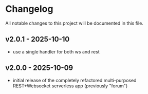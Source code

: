 # Changelog
All notable changes to this project will be documented in this file.

## v2.0.1 - 2025-10-10
- use a single handler for both ws and rest

## v2.0.0 - 2025-10-09
- initial release of the completely refactored multi-purposed REST+Websocket serverless app (previously "forum")

